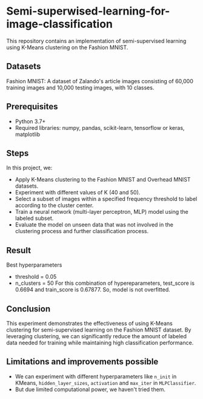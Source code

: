 # Semi-superwised-learning-for-image-classification
This repository contains an implementation of semi-supervised learning using K-Means clustering on the Fashion MNIST.

## Datasets
Fashion MNIST: A dataset of Zalando's article images consisting of 60,000 training images and 10,000 testing images, with 10 classes.

## Prerequisites
- Python 3.7+
- Required libraries: numpy, pandas, scikit-learn, tensorflow or keras, matplotlib

## Steps
In this project, we:
-  Apply K-Means clustering to the Fashion MNIST and Overhead MNIST datasets.
-  Experiment with different values of K (40 and 50).
-  Select a subset of images within a specified frequency threshold to label according to the cluster center.
-  Train a neural network (multi-layer perceptron, MLP) model using the labeled subset.
-  Evaluate the model on unseen data that was not involved in the clustering process and further classification process.

## Result
Best hyperparameters
- threshold = 0.05
- n_clusters = 50
For this combination of hypereparameters, test_score is 0.6694 and train_score is 0.67877. So, model is not overfitted.

## Conclusion
This experiment demonstrates the effectiveness of using K-Means clustering for semi-supervised learning on the Fashion MNIST dataset. By leveraging clustering, we can significantly reduce the amount of labeled data needed for training while maintaining high classification performance.

## Limitations and improvements possible
- We can experiment with different hyperparameters like `n_init` in KMeans, `hidden_layer_sizes`, `activation` and `max_iter` in `MLPClassifier`.
- But due limited computational power, we haven't tried them.
